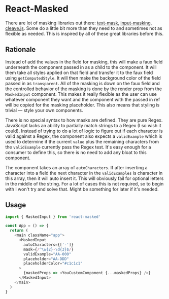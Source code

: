 # React-Masked

There are lot of masking libraries out there:
[text-mask](https://text-mask.github.io/text-mask/),
[input-masking](https://github.com/estelle/input-masking),
[cleave.js](https://nosir.github.io/cleave.js/). Some do a little bit more than
they need to and sometimes not as flexible as needed. This is inspired by all of
these great libraries before this.

## Rationale

Instead of add the values in the field for masking, this will make a faux field
underneath the component passed in as a child to the component. It will them
take all styles applied on that field and transfer it to the faux field using
`getComputedStyle`. It will then make the background color of the field passed
in as `transparent`. All of the masking is down on the faux field and the
controlled behavior of the masking is done by the render prop from the
`MaskedInput` component. This makes it really flexible as the user can use
whatever component they want and the component with the passed in ref will be
copied for the masking placeholder. This also means that styling is trivial —
style your own components.

There is no special syntax to how masks are defined. They are pure Regex.
JavaScript lacks an ability to partially match strings to a Regex (I so wish it
could). Instead of trying to do a lot of logic to figure out if each character
is valid against a Regex, the component also expects a `validExample` which is
used to determine if the current `value` plus the remaining characters from the
`validExample` currently pass the Regex test. It's easy enough for a consumer to
define this, so there is no need to add any bloat to this component.

The component takes an array of `autoCharacters`. If after inserting a character
into a field the next character in the `validExamples` is character in this
array, then it will auto insert it. This will obviously fail for optional
letters in the middle of the string. For a lot of cases this is not required, so
to begin with I won't try and solve that. Might be something for later if it's
needed.

## Usage

```javascript
import { MaskedInput } from 'react-masked'

const App = () => {
  return (
    <main className="app">
      <MaskedInput
        autoCharacters={['-']}
        mask={/^\w{2}-\d{3}$/}
        validExample="AA-000"
        placeholder="AA-DDD"
        placeholderColor="#c1c1c1"
      >
        {maskedProps => <YouCustomComponent {...maskedProps} />}
      </MaskedInput>
    </main>
  )
}
```
